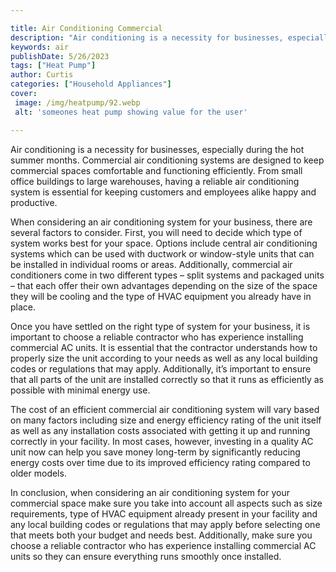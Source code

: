 ```yaml
---

title: Air Conditioning Commercial
description: "Air conditioning is a necessity for businesses, especially during the hot summer months. Commercial air conditioning systems are d...get the full scoop"
keywords: air
publishDate: 5/26/2023
tags: ["Heat Pump"]
author: Curtis
categories: ["Household Appliances"]
cover: 
 image: /img/heatpump/92.webp
 alt: 'someones heat pump showing value for the user'

---
```


Air conditioning is a necessity for businesses, especially during the hot summer months. Commercial air conditioning systems are designed to keep commercial spaces comfortable and functioning efficiently. From small office buildings to large warehouses, having a reliable air conditioning system is essential for keeping customers and employees alike happy and productive. 

When considering an air conditioning system for your business, there are several factors to consider. First, you will need to decide which type of system works best for your space. Options include central air conditioning systems which can be used with ductwork or window-style units that can be installed in individual rooms or areas. Additionally, commercial air conditioners come in two different types – split systems and packaged units – that each offer their own advantages depending on the size of the space they will be cooling and the type of HVAC equipment you already have in place. 

Once you have settled on the right type of system for your business, it is important to choose a reliable contractor who has experience installing commercial AC units. It is essential that the contractor understands how to properly size the unit according to your needs as well as any local building codes or regulations that may apply. Additionally, it’s important to ensure that all parts of the unit are installed correctly so that it runs as efficiently as possible with minimal energy use. 

The cost of an efficient commercial air conditioning system will vary based on many factors including size and energy efficiency rating of the unit itself as well as any installation costs associated with getting it up and running correctly in your facility. In most cases, however, investing in a quality AC unit now can help you save money long-term by significantly reducing energy costs over time due to its improved efficiency rating compared to older models. 

In conclusion, when considering an air conditioning system for your commercial space make sure you take into account all aspects such as size requirements, type of HVAC equipment already present in your facility and any local building codes or regulations that may apply before selecting one that meets both your budget and needs best. Additionally, make sure you choose a reliable contractor who has experience installing commercial AC units so they can ensure everything runs smoothly once installed.
